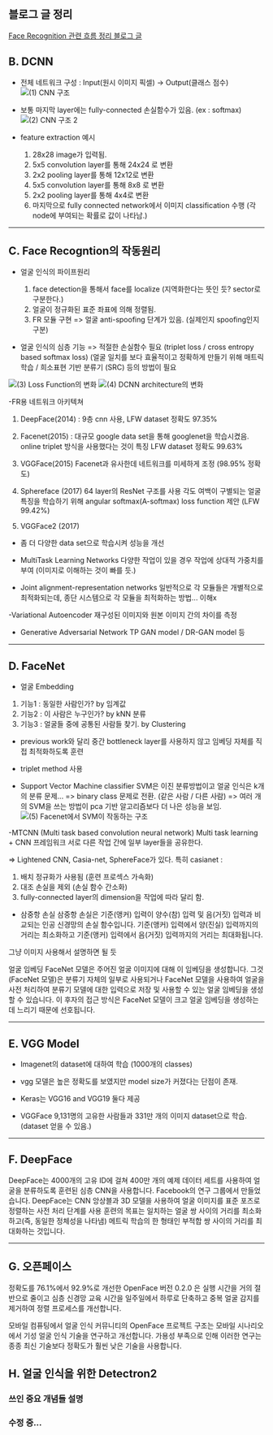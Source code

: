 ## 블로그 글 정리
[Face Recognition 관련 흐름 정리 블로그 글](https://bhashkarkunal.medium.com/face-recognition-real-time-webcam-face-recognition-system-using-deep-learning-algorithm-and-98cf8254def7)

## B. DCNN
- 전체 네트워크 구성 : Input(원시 이미지 픽셀) → Output(클래스 점수)
![(1) CNN 구조](https://user-images.githubusercontent.com/87637394/126960838-de80f04e-e1ba-441b-b438-e835ed3dd0ee.JPG)


- 보통 마지막 layer에는 fully-connected 손실함수가 있음. (ex : softmax)
![(2) CNN 구조 2](https://user-images.githubusercontent.com/87637394/126960890-cf6074e0-191c-4f37-acf8-93215e8932c5.JPG)

- feature extraction 예시
  1. 28x28 image가 입력됨.
  2. 5x5 convolution layer를 통해 24x24 로 변환
  3. 2x2 pooling layer를 통해 12x12로 변환
  4. 5x5 convolution layer를 통해 8x8 로 변환
  5. 2x2 pooling layer를 통해 4x4로 변환
  6. 마지막으로 fully connected network에서 이미지 classification 수행 (각 node에 부여되는 확률로 값이 나타남.)

---

## C. Face Recogntion의 작동원리
- 얼굴 인식의 파이프원리
  1. face detection을 통해서 face를 localize (지역화한다는 뜻인 듯? sector로 구분한다.)
  2. 얼굴이 정규화된 표준 좌표에 의해 정렬됨.
  3. FR 모듈 구현 => 얼굴 anti-spoofing 단계가 있음. (실제인지 spoofing인지 구분)

- 얼굴 인식의 심층 기능
=> 적절한 손실함수 필요 (triplet loss / cross entropy based softmax loss)
(얼굴 일치를 보다 효율적이고 정확하게 만들기 위해 매트릭 학습 / 희소표현 기반 분류기 (SRC) 등의 방법이 필요

![(3) Loss Function의 변화](https://user-images.githubusercontent.com/87637394/126960961-f49dae8d-1dd7-4ca1-84ac-98102c8b3532.JPG)
![(4) DCNN architecture의 변화](https://user-images.githubusercontent.com/87637394/126961014-069ca8f2-f878-483f-aa91-efcf1eaf5bec.JPG)

-FR용 네트워크 아키텍쳐
1. DeepFace(2014) : 9층 cnn 사용, LFW dataset 정확도 97.35%

2. Facenet(2015) : 대규모 google data set을 통해 googlenet을 학습시켰음.
online triplet 방식을 사용했다는 것이 특징
LFW dataset 정확도 99.63%

3. VGGFace(2015)
Facenet과 유사한데 네트워크를 미세하게 조정 (98.95% 정확도)

4. Sphereface (2017)
64 layer의 ResNet 구조를 사용 
각도 여백이 구별되는 얼굴 특징을 학습하기 위해 angular softmax(A-softmax) loss function 제안
(LFW 99.42%)

5. VGGFace2 (2017)
- 좀 더 다양한 data set으로 학습시켜 성능을 개선

- MultiTask Learning Networks
다양한 작업이 있을 경우 작업에 상대적 가중치를 부여 (이미지로 이해하는 것이 빠를 듯.)

- Joint alignment-representation networks
일반적으로 각 모듈들은 개별적으로 최적화되는데, 종단 시스템으로 각 모듈을 최적화하는 방법...
이해x

-Variational Autoencoder
재구성된 이미지와 원본 이미지 간의 차이를 측정

- Generative Adversarial Network
TP GAN model / DR-GAN model 등
---
## D. FaceNet
- 얼굴 Embedding
1. 기능1 : 동일한 사람인가? by 임계값
2. 기능2 : 이 사람은 누구인가? by kNN 분류
3. 기능3 : 얼굴들 중에 공통된 사람들 찾기. by Clustering

- previous work와 달리 중간 bottleneck layer를 사용하지 않고 임베딩 자체를 직접 최적화하도록 훈련
- triplet method 사용

- Support Vector Machine classifier
SVM은 이진 분류방법이고 얼굴 인식은 k개의 분류 문제...
=> binary class 문제로 전환. (같은 사람 / 다른 사람)
=> 여러 개의 SVM을 쓰는 방법이 pca 기반 알고리즘보다 더 나은 성능을 보임.
![(5) Facenet에서 SVM이 작동하는 구조](https://user-images.githubusercontent.com/87637394/126961106-b53070b0-7c59-4393-ad08-a5faac162f0c.JPG)

-MTCNN (Multi task based convolution neural network)
Multi task learning + CNN 프레임워크
서로 다른 작업 간에 일부 layer들을 공유한다.

=> Lightened CNN, Casia-net, SphereFace가 있다.
특히 casianet :
1. 배치 정규화가 사용됨 (훈련 프로섹스 가속화)
2. 대조 손실을 제외 (손실 함수 간소화)
3. fully-connected layer의 dimension을 작업에 따라 달리 함.

- 삼중항 손실
삼중항 손실은 기준(앵커) 입력이 양수(참) 입력 및 음(거짓) 입력과 비교되는 인공 신경망의 손실 함수입니다. 기준(앵커) 입력에서 양(진실) 입력까지의 거리는 최소화하고 기준(앵커) 입력에서 음(거짓) 입력까지의 거리는 최대화됩니다.

그냥 이미지 사용해서 설명하면 될 듯

얼굴 임베딩
FaceNet 모델은 주어진 얼굴 이미지에 대해 이 임베딩을 생성합니다. 그것(FaceNet 모델)은 분류기 자체의 일부로 사용되거나 FaceNet 모델을 사용하여 얼굴을 사전 처리하여 분류기 모델에 대한 입력으로 저장 및 사용할 수 있는 얼굴 임베딩을 생성할 수 있습니다. 이 후자의 접근 방식은 FaceNet 모델이 크고 얼굴 임베딩을 생성하는 데 느리기 때문에 선호됩니다.	

--- 

## E. VGG Model
- Imagenet의 dataset에 대하여 학습 (1000개의 classes)
- vgg 모델은 높은 정확도를 보였지만 model size가 커졌다는 단점이 존재.
- Keras는 VGG16 and VGG19 둘다 제공

- VGGFace
9,131명의 고유한 사람들과 331만 개의 이미지 dataset으로 학습. (dataset 얻을 수 있음.)

---

## F. DeepFace
DeepFace는 4000개의 고유 ID에 걸쳐 400만 개의 예제 데이터 세트를 사용하여 얼굴을 분류하도록 훈련된 심층 CNN을 사용합니다. Facebook의 연구 그룹에서 만들었습니다. 
DeepFace는 CNN 앙상블과 3D 모델을 사용하여 얼굴 이미지를 표준 포즈로 정렬하는 사전 처리 단계를 사용
훈련의 목표는 일치하는 얼굴 쌍 사이의 거리를 최소화하고(즉, 동일한 정체성을 나타냄) 메트릭 학습의 한 형태인 부적합 쌍 사이의 거리를 최대화하는 것입니다. 

---

## G. 오픈페이스
정확도를 76.1%에서 92.9%로 개선한 OpenFace 버전 0.2.0 은 실행 시간을 거의 절반으로 줄이고 심층 신경망 교육 시간을 일주일에서 하루로 단축하고 중복 얼굴 감지를 제거하여 정렬 프로세스를 개선합니다.

모바일 컴퓨팅에서 얼굴 인식 커뮤니티의 OpenFace 프로젝트 구조는 모바일 시나리오에서 기성 얼굴 인식 기술을 연구하고 개선합니다. 가용성 부족으로 인해 이러한 연구는 종종 최신 기술보다 정확도가 훨씬 낮은 기술을 사용합니다.

## H. 얼굴 인식을 위한 Detectron2

### 쓰인 중요 개념들 설명

### 수정 중...








